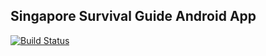 ## Singapore Survival Guide Android App

[![Build Status](https://travis-ci.org/ashwinath/SingaporeSurvivalGuide.svg?branch=master)](https://travis-ci.org/ashwinath/SingaporeSurvivalGuide)